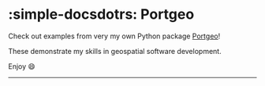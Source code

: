 # :simple-docsdotrs: Portgeo


Check out examples from very my own Python package [Portgeo](https://www.noahportman.com/portgeo/examples/folium/)!

These demonstrate my skills in geospatial software development.

Enjoy 
:smile:

---